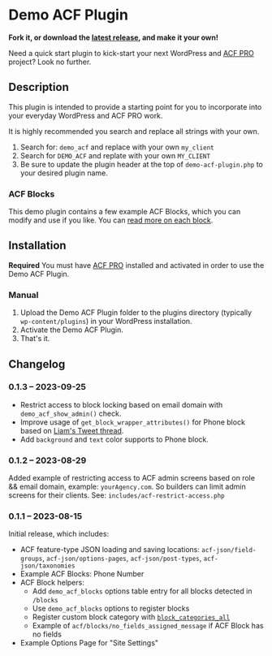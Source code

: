 # Demo ACF Plugin

__Fork it, or download the [latest release](https://github.com/colorful-tones/Demo-ACF-Plugin/releases), and make it your own!__

Need a quick start plugin to kick-start your next WordPress and [ACF PRO](https://advancedcustomfields.com) project? Look no further.

## Description

This plugin is intended to provide a starting point for you to incorporate into your everyday WordPress and ACF PRO work.

It is highly recommended you search and replace all strings with your own.

1. Search for: `demo_acf` and replace with your own `my_client`
2. Search for `DEMO_ACF` and replate with your own `MY_CLIENT`
3. Be sure to update the plugin header at the top of `demo-acf-plugin.php` to your desired plugin name.

### ACF Blocks

This demo plugin contains a few example ACF Blocks, which you can modify and use if you like. You can [read more on each block](blocks/README.md).

## Installation

__Required__ You must have [ACF PRO](https://https://www.advancedcustomfields.com/pro/) installed and activated in order to use the Demo ACF Plugin.

### Manual

1. Upload the Demo ACF Plugin folder to the plugins directory (typically `wp-content/plugins`) in your WordPress installation.
2. Activate the Demo ACF Plugin.
3. That's it.

## Changelog

### 0.1.3 – 2023-09-25

- Restrict access to block locking based on email domain with `demo_acf_show_admin()` check.
- Improve usage of `get_block_wrapper_attributes()` for Phone block based on [Liam's Tweet thread](https://x.com/lgladdy/status/170011422420935dd).
- Add `background` and `text` color supports to Phone block.

### 0.1.2 – 2023-08-29

Added example of restricting access to ACF admin screens based on role && email domain, example: `yourAgency.com`. So builders can limit admin screens for their clients. See: `includes/acf-restrict-access.php`
### 0.1.1 – 2023-08-15

Initial release, which includes:

- ACF feature-type JSON loading and saving locations: `acf-json/field-groups`, `acf-json/options-pages`, `acf-json/post-types`, `acf-json/taxonomies`
- Example ACF Blocks: Phone Number
- ACF Block helpers:
  - Add `demo_acf_blocks` options table entry for all blocks detected in `/blocks`
  - Use `demo_acf_blocks` options to register blocks
  - Register custom block category with [`block_categories_all`](https://developer.wordpress.org/reference/hooks/block_categories_all/)
  - Example of `acf/blocks/no_fields_assigned_message` if ACF Block has no fields
- Example Options Page for "Site Settings"

